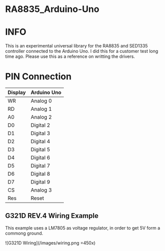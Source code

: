 RA8835_Arduino-Uno
==================
# INFO
This is an experimental universal library for the RA8835 and SED1335 controller connected to the Arduino Uno.
I did this for a customer test long time ago. Please use this as a reference on writting the drivers.

# PIN Connection
|  Display  | Arduino Uno |
| ------------- | ------------- |
| WR  | Analog 0  |
| RD  | Analog 1  |
| A0  | Analog 2  |
| D0  | Digital 2 |
| D1  | Digital 3 |
| D2  | Digital 4 |
| D3  | Digital 5 |
| D4  | Digital 6 |
| D5  | Digital 7 |
| D6  | Digital 8 |
| D7  | Digital 9 |
| CS  | Analog 3  |
| Res | Reset     |

## G321D REV.4 Wiring Example
This example uses a LM7805 as voltage regulator, in order to get 5V form a commong ground.

![G321D Wiring](/images/wiring.png =450x)
